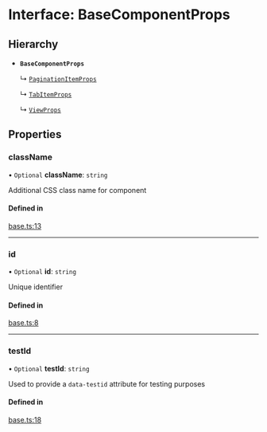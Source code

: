 # Interface: BaseComponentProps

## Hierarchy

- **`BaseComponentProps`**

  ↳ [`PaginationItemProps`](PaginationItemProps.md)

  ↳ [`TabItemProps`](TabItemProps.md)

  ↳ [`ViewProps`](ViewProps.md)

## Properties

### className

• `Optional` **className**: `string`

Additional CSS class name for component

#### Defined in

[base.ts:13](https://github.com/aws-amplify/amplify-ui/blob/932629520/packages/react/src/primitives/types/base.ts#L13)

---

### id

• `Optional` **id**: `string`

Unique identifier

#### Defined in

[base.ts:8](https://github.com/aws-amplify/amplify-ui/blob/932629520/packages/react/src/primitives/types/base.ts#L8)

---

### testId

• `Optional` **testId**: `string`

Used to provide a `data-testid` attribute for testing purposes

#### Defined in

[base.ts:18](https://github.com/aws-amplify/amplify-ui/blob/932629520/packages/react/src/primitives/types/base.ts#L18)
